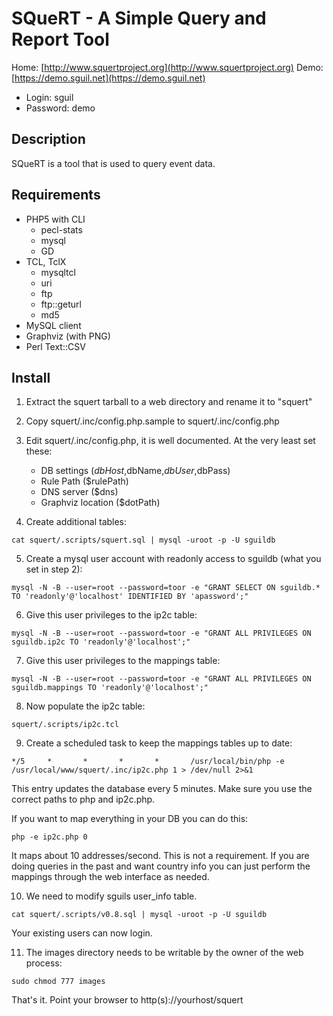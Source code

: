 # SQueRT - A Simple Query and Report Tool

Home: [http://www.squertproject.org](http://www.squertproject.org)
Demo: [https://demo.sguil.net](https://demo.sguil.net)
* Login: sguil
* Password: demo


## Description

SQueRT is a tool that is used to query event data.

## Requirements

* PHP5 with CLI
	* pecl-stats
	* mysql
	* GD
* TCL, TclX
	* mysqltcl
	* uri
	* ftp
	* ftp::geturl
	* md5
* MySQL client
* Graphviz (with PNG)
* Perl Text::CSV

## Install

1) Extract the squert tarball to a web directory and rename it to "squert"

2) Copy squert/.inc/config.php.sample to squert/.inc/config.php

3) Edit squert/.inc/config.php, it is well documented. At the very least set these:

    - DB settings ($dbHost,$dbName,$dbUser,$dbPass)
    - Rule Path ($rulePath)
    - DNS server ($dns)
    - Graphviz location ($dotPath)

4) Create additional tables:

`cat squert/.scripts/squert.sql | mysql -uroot -p -U sguildb`

5) Create a mysql user account with readonly access to sguildb (what you set in step 2):

`mysql -N -B --user=root --password=toor -e "GRANT SELECT ON sguildb.* TO 'readonly'@'localhost' IDENTIFIED BY 'apassword';"`

6) Give this user privileges to the ip2c table:

`mysql -N -B --user=root --password=toor -e "GRANT ALL PRIVILEGES ON sguildb.ip2c TO 'readonly'@'localhost';"`

7) Give this user privileges to the mappings table:

`mysql -N -B --user=root --password=toor -e "GRANT ALL PRIVILEGES ON sguildb.mappings TO 'readonly'@'localhost';"`

8) Now populate the ip2c table:

`squert/.scripts/ip2c.tcl`

9) Create a scheduled task to keep the mappings tables up to date:

`*/5     *       *       *       *       /usr/local/bin/php -e /usr/local/www/squert/.inc/ip2c.php 1 > /dev/null 2>&1`

This entry updates the database every 5 minutes. Make sure you use the correct paths to php and ip2c.php.

If you want to map everything in your DB you can do this:

`php -e ip2c.php 0`

It maps about 10 addresses/second. This is not a requirement. If you are doing queries in the past and want country
info you can just perform the mappings through the web interface as needed.

10) We need to modify sguils user_info table. 

`cat squert/.scripts/v0.8.sql | mysql -uroot -p -U sguildb`

Your existing users can now login.

11) The images directory needs to be writable by the owner of the web process:

`sudo chmod 777 images`

That's it. Point your browser to http(s)://yourhost/squert

